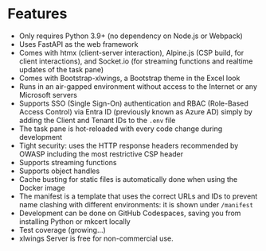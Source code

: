 # Features

- Only requires Python 3.9+ (no dependency on Node.js or Webpack)
- Uses FastAPI as the web framework
- Comes with htmx (client-server interaction), Alpine.js (CSP build, for client interactions), and Socket.io (for streaming functions and realtime updates of the task pane)
- Comes with Bootstrap-xlwings, a Bootstrap theme in the Excel look
- Runs in an air-gapped environment without access to the Internet or any Microsoft servers
- Supports SSO (Single Sign-On) authentication and RBAC (Role-Based Access Control) via Entra ID (previously known as Azure AD) simply by adding the Client and Tenant IDs to the `.env` file
- The task pane is hot-reloaded with every code change during development
- Tight security: uses the HTTP response headers recommended by OWASP including the most restrictive CSP header
- Supports streaming functions
- Supports object handles
- Cache busting for static files is automatically done when using the Docker image
- The manifest is a template that uses the correct URLs and IDs to prevent name clashing with different environments: it is shown under `/manifest`
- Development can be done on GitHub Codespaces, saving you from installing Python or mkcert locally
- Test coverage (growing...)
- xlwings Server is free for non-commercial use.
